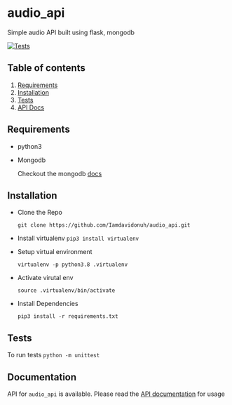 # audio_api

Simple audio API built using flask, mongodb

[![Tests](https://github.com/Iamdavidonuh/audio_api/actions/workflows/test.yml/badge.svg)](https://github.com/Iamdavidonuh/audio_api/actions/workflows/test.yml)

## Table of contents

1. [Requirements](#Requirements)
2. [Installation](#Installation)
3. [Tests](#Tests)
4. [API Docs](#Documentation)

## Requirements

- python3

- Mongodb

    Checkout the mongodb [docs](https://docs.mongodb.com/manual/installation/)

## Installation

- Clone the Repo

    `git clone https://github.com/Iamdavidonuh/audio_api.git`

- Install virtualenv
```pip3 install virtualenv```

- Setup virtual environment

    ``` virtualenv -p python3.8 .virtualenv ```

- Activate virutal env

    ```source .virtualenv/bin/activate```
- Install Dependencies

    `pip3 install -r requirements.txt`

## Tests

To run tests
    `python -m unittest`

## Documentation

API for `audio_api` is available. Please read the [API documentation](https://documenter.getpostman.com/view/12388070/Tz5jf1Na) for usage
